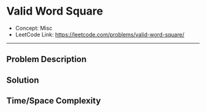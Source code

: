 # Valid Word Square

- Concept: Misc
- LeetCode Link: https://leetcode.com/problems/valid-word-square/

---

## Problem Description

## Solution

## Time/Space Complexity


